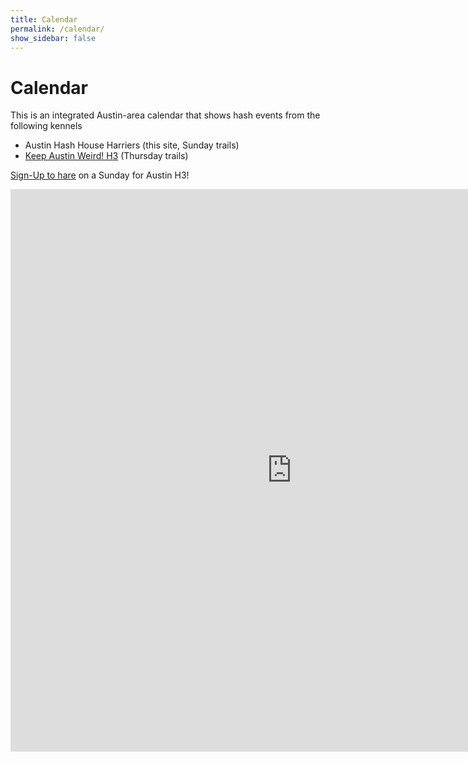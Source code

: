 ```yaml
---
title: Calendar
permalink: /calendar/
show_sidebar: false
---
```

# Calendar
This is an integrated Austin-area calendar that shows hash events from the following kennels

* Austin Hash House Harriers (this site, Sunday trails)
* [Keep Austin Weird! H3](https://kawh3.com) (Thursday trails)

[Sign-Up to hare](haring.html) on a Sunday for Austin H3!

<p><iframe loading="lazy" style="border: 0;" src="https://www.google.com/calendar/embed?title=Austin%20H3%20and%20KAW!H3%20Events&amp;src=austin.ah3%40gmail.com&amp;src=o2v8lpb3bs3kpohpi6hd0g426k%40group.calendar.google.com&amp;ctz=America/Chicago" width="900" height="900" frameborder="0" scrolling="no"></iframe></p>